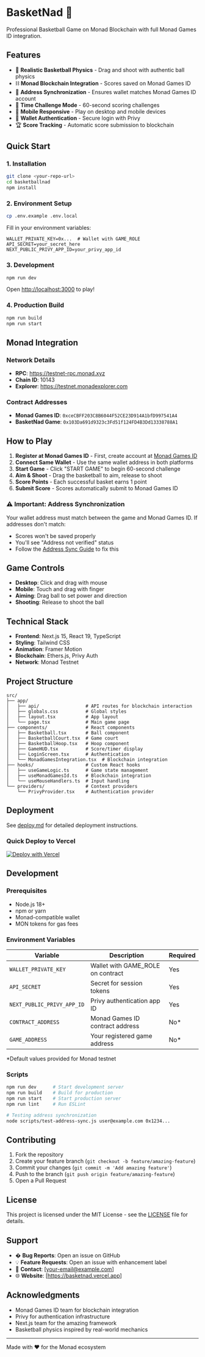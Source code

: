 # BasketNad 🏀

Professional Basketball Game on Monad Blockchain with full Monad Games ID integration.

## Features

- 🏀 **Realistic Basketball Physics** - Drag and shoot with authentic ball physics
- ⛓️ **Monad Blockchain Integration** - Scores saved on Monad Games ID
- 🔄 **Address Synchronization** - Ensures wallet matches Monad Games ID account
- 🎯 **Time Challenge Mode** - 60-second scoring challenges
- 📱 **Mobile Responsive** - Play on desktop and mobile devices
- 🔐 **Wallet Authentication** - Secure login with Privy
- 🏆 **Score Tracking** - Automatic score submission to blockchain

## Quick Start

### 1. Installation

```bash
git clone <your-repo-url>
cd basketballnad
npm install
```

### 2. Environment Setup

```bash
cp .env.example .env.local
```

Fill in your environment variables:
```env
WALLET_PRIVATE_KEY=0x...  # Wallet with GAME_ROLE
API_SECRET=your_secret_here
NEXT_PUBLIC_PRIVY_APP_ID=your_privy_app_id
```

### 3. Development

```bash
npm run dev
```

Open [http://localhost:3000](http://localhost:3000) to play!

### 4. Production Build

```bash
npm run build
npm run start
```

## Monad Integration

### Network Details
- **RPC**: https://testnet-rpc.monad.xyz
- **Chain ID**: 10143
- **Explorer**: https://testnet.monadexplorer.com

### Contract Addresses
- **Monad Games ID**: `0xceCBFF203C8B6044F52CE23D914A1bfD997541A4`
- **BasketNad Game**: `0x103Da691d9323c3Fd51f124FD4B3Dd13338788A1`

## How to Play

1. **Register at Monad Games ID** - First, create account at [Monad Games ID](https://monad-games-id-site.vercel.app)
2. **Connect Same Wallet** - Use the same wallet address in both platforms
3. **Start Game** - Click "START GAME" to begin 60-second challenge
4. **Aim & Shoot** - Drag the basketball to aim, release to shoot
5. **Score Points** - Each successful basket earns 1 point
6. **Submit Score** - Scores automatically submit to Monad Games ID

### ⚠️ Important: Address Synchronization

Your wallet address must match between the game and Monad Games ID. If addresses don't match:
- Scores won't be saved properly
- You'll see "Address not verified" status
- Follow the [Address Sync Guide](./SETUP_ADDRESS_SYNC.md) to fix this

## Game Controls

- **Desktop**: Click and drag with mouse
- **Mobile**: Touch and drag with finger
- **Aiming**: Drag ball to set power and direction
- **Shooting**: Release to shoot the ball

## Technical Stack

- **Frontend**: Next.js 15, React 19, TypeScript
- **Styling**: Tailwind CSS
- **Animation**: Framer Motion
- **Blockchain**: Ethers.js, Privy Auth
- **Network**: Monad Testnet

## Project Structure

```
src/
├── app/
│   ├── api/                 # API routes for blockchain interaction
│   ├── globals.css          # Global styles
│   ├── layout.tsx           # App layout
│   └── page.tsx             # Main game page
├── components/              # React components
│   ├── Basketball.tsx       # Ball component
│   ├── BasketballCourt.tsx  # Game court
│   ├── BasketballHoop.tsx   # Hoop component
│   ├── GameHUD.tsx          # Score/timer display
│   ├── LoginScreen.tsx      # Authentication
│   └── MonadGamesIntegration.tsx  # Blockchain integration
├── hooks/                   # Custom React hooks
│   ├── useGameLogic.ts      # Game state management
│   ├── useMonadGamesId.ts   # Blockchain integration
│   └── useMouseHandlers.ts  # Input handling
└── providers/               # Context providers
    └── PrivyProvider.tsx    # Authentication provider
```

## Deployment

See [deploy.md](./deploy.md) for detailed deployment instructions.

### Quick Deploy to Vercel

[![Deploy with Vercel](https://vercel.com/button)](https://vercel.com/new/clone?repository-url=https://github.com/your-username/basketballnad)

## Development

### Prerequisites

- Node.js 18+
- npm or yarn
- Monad-compatible wallet
- MON tokens for gas fees

### Environment Variables

| Variable | Description | Required |
|----------|-------------|----------|
| `WALLET_PRIVATE_KEY` | Wallet with GAME_ROLE on contract | Yes |
| `API_SECRET` | Secret for session tokens | Yes |
| `NEXT_PUBLIC_PRIVY_APP_ID` | Privy authentication app ID | Yes |
| `CONTRACT_ADDRESS` | Monad Games ID contract address | No* |
| `GAME_ADDRESS` | Your registered game address | No* |

*Default values provided for Monad testnet

### Scripts

```bash
npm run dev      # Start development server
npm run build    # Build for production
npm run start    # Start production server
npm run lint     # Run ESLint

# Testing address synchronization
node scripts/test-address-sync.js user@example.com 0x1234...
```

## Contributing

1. Fork the repository
2. Create your feature branch (`git checkout -b feature/amazing-feature`)
3. Commit your changes (`git commit -m 'Add amazing feature'`)
4. Push to the branch (`git push origin feature/amazing-feature`)
5. Open a Pull Request

## License

This project is licensed under the MIT License - see the [LICENSE](LICENSE) file for details.

## Support

- � **Bug Reports**: Open an issue on GitHub
- 💡 **Feature Requests**: Open an issue with enhancement label
- 📧 **Contact**: [your-email@example.com]
- 🌐 **Website**: [https://basketnad.vercel.app]

## Acknowledgments

- Monad Games ID team for blockchain integration
- Privy for authentication infrastructure
- Next.js team for the amazing framework
- Basketball physics inspired by real-world mechanics

---

Made with ❤️ for the Monad ecosystem
